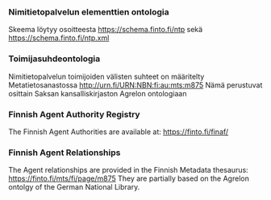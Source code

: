 ### Nimitietopalvelun elementtien ontologia 
Skeema löytyy osoitteesta https://schema.finto.fi/ntp sekä https://schema.finto.fi/ntp.xml

### Toimijasuhdeontologia
Nimitietopalvelun toimijoiden välisten suhteet on määritelty Metatietosanastossa http://urn.fi/URN:NBN:fi:au:mts:m875
Nämä perustuvat osittain Saksan kansalliskirjaston Agrelon ontologiaan

### Finnish Agent Authority Registry
The Finnish Agent Authorities are available at: https://finto.fi/finaf/

### Finnish Agent Relationships
The Agent relationships are provided in the Finnish Metadata thesaurus: https://finto.fi/mts/fi/page/m875
They are partially based on the Agrelon ontolgy of the German National Library.
